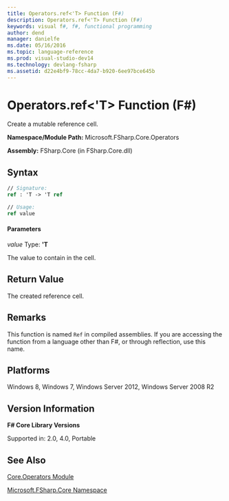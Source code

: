 ```yaml
---
title: Operators.ref<'T> Function (F#)
description: Operators.ref<'T> Function (F#)
keywords: visual f#, f#, functional programming
author: dend
manager: danielfe
ms.date: 05/16/2016
ms.topic: language-reference
ms.prod: visual-studio-dev14
ms.technology: devlang-fsharp
ms.assetid: d22e4bf9-78cc-4da7-b920-6ee97bce645b
---
```


# Operators.ref<'T> Function (F#)

Create a mutable reference cell.

**Namespace/Module Path:** Microsoft.FSharp.Core.Operators

**Assembly:** FSharp.Core (in FSharp.Core.dll)


## Syntax

```fsharp
// Signature:
ref : 'T -> 'T ref

// Usage:
ref value
```

#### Parameters
*value*
Type: **'T**


The value to contain in the cell.

## Return Value

The created reference cell.

## Remarks
This function is named `Ref` in compiled assemblies. If you are accessing the function from a language other than F#, or through reflection, use this name.

## Platforms
Windows 8, Windows 7, Windows Server 2012, Windows Server 2008 R2

## Version Information
**F# Core Library Versions**

Supported in: 2.0, 4.0, Portable

## See Also
[Core.Operators Module](Core.Operators-Module-%5BFSharp%5D.md)

[Microsoft.FSharp.Core Namespace](Microsoft.FSharp.Core-Namespace-%5BFSharp%5D.md)
